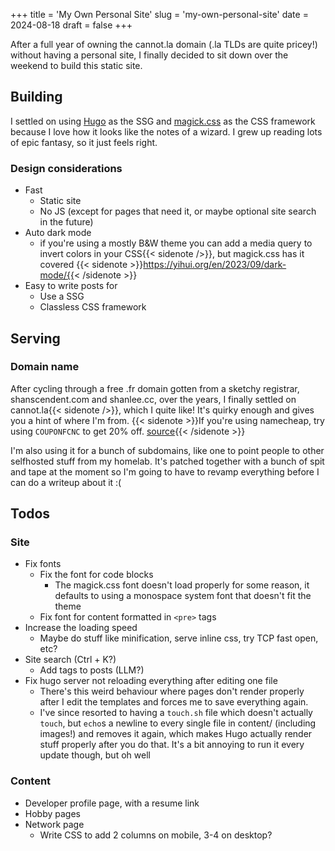 +++
title = 'My Own Personal Site'
slug = 'my-own-personal-site'
date = 2024-08-18
draft = false
+++

After a full year of owning the cannot.la domain (.la TLDs are quite pricey!) without having a personal site, I finally decided to sit down over the weekend to build this static site.

## Building
I settled on using [Hugo](https://gohugo.io/) as the SSG and [magick.css](https://css.winterveil.net/) as the CSS framework because I love how it looks like the notes of a wizard. I grew up reading lots of epic fantasy, so it just feels right.

### Design considerations
- Fast
  - Static site
  - No JS (except for pages that need it, or maybe optional site search in the future)
- Auto dark mode 
  - if you're using a mostly B&W theme you can add a media query to invert colors in your CSS{{< sidenote />}}, but magick.css has it covered {{< sidenote >}}https://yihui.org/en/2023/09/dark-mode/{{< /sidenote >}}
- Easy to write posts for
  - Use a SSG
  - Classless CSS framework

## Serving
### Domain name
After cycling through a free .fr domain gotten from a sketchy registrar, shanscendent.com and shanlee.cc, over the years, I finally settled on cannot.la{{< sidenote />}}, which I quite like! It's quirky enough and gives you a hint of where I'm from. {{< sidenote >}}If you're using namecheap, try using `COUPONFCNC` to get 20% off. [source](https://www.reddit.com/r/NameCheap/comments/11ygx2r/namecheap_coupon_20_off_permanent_code_couponfcnc/){{< /sidenote >}}

I'm also using it for a bunch of subdomains, like one to point people to other selfhosted stuff from my homelab. It's patched together with a bunch of spit and tape at the moment so I'm going to have to revamp everything before I can do a writeup about it :(

## Todos
### Site
- Fix fonts
  - Fix the font for code blocks
    - The magick.css font doesn't load properly for some reason, it defaults to using a monospace system font that doesn't fit the theme
  - Fix font for content formatted in `<pre>` tags
- Increase the loading speed
  - Maybe do stuff like minification, serve inline css, try TCP fast open, etc?
- Site search (Ctrl + K?)
  - Add tags to posts (LLM?)
- Fix hugo server not reloading everything after editing one file
  - There's this weird behaviour where pages don't render properly after I edit the templates and forces me to save everything again.
  - I've since resorted to having a `touch.sh` file which doesn't actually `touch`, but `echo`s a newline to every single file in content/ (including images!) and removes it again, which makes Hugo actually render stuff properly after you do that. It's a bit annoying to run it every update though, but oh well
### Content
- Developer profile page, with a resume link
- Hobby pages
- Network page
  - Write CSS to add 2 columns on mobile, 3-4 on desktop?
